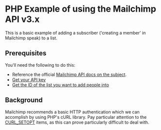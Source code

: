 # PHP Example of using the Mailchimp API v3.x

This is a basic example of adding a subscriber ('creating a member' in Mailchimp speak) to a list.

## Prerequisites

You'll need the following to do this:

* Reference the official [Mailchimp API docs on the subject](http://developer.mailchimp.com/documentation/mailchimp/reference/lists/members/#create-post_lists_list_id_members).
* [Get your API key](http://kb.mailchimp.com/integrations/api-integrations/about-api-keys)
* [Get the ID of the list you want to add people into](http://kb.mailchimp.com/integrations/api-integrations/about-api-keys)

## Background

Mailchimp recommends a basic HTTP authentication which we can accomplish by using PHP's cURL library. Pay particular attention to the [CURL_SETOPT](http://php.net/manual/en/function.curl-setopt.php) items, as this can prove particularly difficult to deal with.
